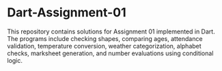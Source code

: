 # Dart-Assignment-01
This repository contains solutions for Assignment 01 implemented in Dart. The programs include checking shapes, comparing ages, attendance validation, temperature conversion, weather categorization, alphabet checks, marksheet generation, and number evaluations using conditional logic.
